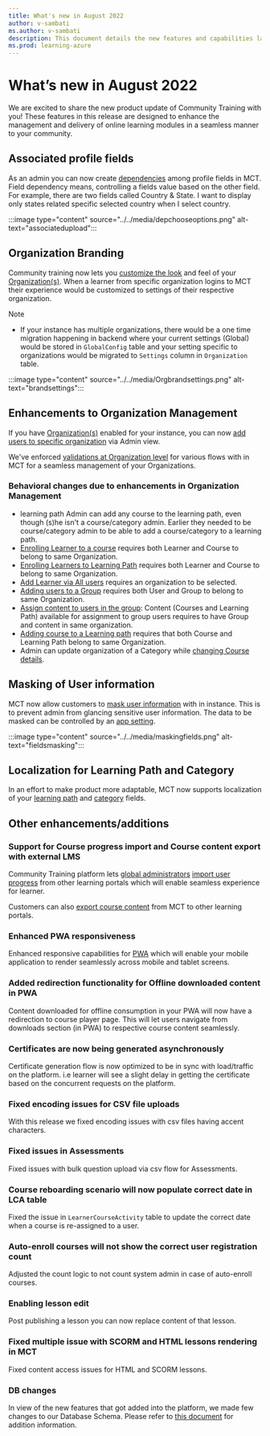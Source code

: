 ```yaml
---
title: What's new in August 2022
author: v-sambati
ms.author: v-sambati
description: This document details the new features and capabilities launched on the Community Training platform in August 2022. 
ms.prod: learning-azure
---
```


# What’s new in August 2022

We are excited to share the new product update of Community Training with you! These features in this release are designed to enhance the management and delivery of online learning modules in a seamless manner to your community.

## Associated profile fields

As an admin you can now create [dependencies](../../settings/add-additional-profile-fields-for-user-information.md#steps-to-create-associated-profile-fields) among profile fields in MCT. Field dependency means, controlling a fields value based on the other field. For example, there are two fields called Country & State. I want to display only states related specific selected country when I select country.

:::image type="content" source="../../media/depchooseoptions.png" alt-text="associatedupload":::

## Organization Branding

Community training now lets you [customize the look](../../user-management/organization-management.md#customize-look-and-feel-of-your-organizations) and feel of your [Organization(s)](../../user-management/organization-management.md#organization-management). When a learner from specific organization logins to MCT their experience would be customized to settings of their respective organization.

>[!NOTE]
>
> * If your instance has multiple organizations, there would be a one time migration happening in backend where your current settings (Global) would be stored in `GlobalConfig` table and your setting specific to organizations would be migrated to `Settings` column in `Organization` table. 

:::image type="content" source="../../media/Orgbrandsettings.png" alt-text="brandsettings":::

## Enhancements to Organization Management

If you have [Organization(s)](../../user-management/organization-management.md#organization-management) enabled for your instance, you can now [add users to specific organization](../../user-management/organization-management.md#assign-learners-to-organizations) via Admin view. 

We've enforced [validations at Organization level](../../user-management/organization-management.md#impact-of-organizations-in-various-admin-flows) for various flows with in MCT for a seamless management of your Organizations.

### Behavioral changes due to enhancements in Organization Management

* learning path Admin can add any course to the learning path, even though (s)he isn't a course/category admin. Earlier they needed to be course/category admin to be able to add a course/category to a learning path.
* [Enrolling Learner to a course](../../content-management/manage-content/manage-course-category/manage-users-for-a-course.md#steps-to-enroll-users-directly-to-a-course) requires both Learner and Course to belong to same Organization.
* [Enrolling Learners to Learning Path](../../content-management/manage-content/manage-learning-path/manage-user-for-a-learning-path.md#steps-to-add-users-on-the-learning-path) requires both Learner and Course to belong to same Organization.
* [Add Learner via All users](../../user-management/add-users/add-users-to-the-portal-1.md#option-1--add-learner-via-all-users) requires an organization to be selected.
* [Adding users to a Group](../../user-management/organize-users/add-a-single-user-to-the-group.md#add-a-single-user-to-the-group) requires both User and Group to belong to same Organization.
* [Assign content to users in the group](../../user-management/manage-users/assign-content-to-group-users.md#assign-content-to-users-in-the-group): Content (Courses and Learning Path) available for assignment to group users requires to have Group and content in same organization.
* [Adding course to a Learning path](../../content-management/create-content/create-learning-path/add-course-to-a-learning-path.md#add-course-to-a-learning-path) requires that both Course and Learning Path belong to same Organization.
* Admin can update organization of a Category while [changing Course details](../../content-management/manage-content/manage-course-category/change-course-details.md#change-course-details).

## Masking of User information

MCT now allow customers to [mask user information](../../settings/configurations-on-the-training-platform.md#mask-user-details-for-admin) with in instance. This is to prevent admin from glancing sensitive user information. The data to be masked can be controlled by an [app setting](../../settings/configurations-on-the-training-platform.md#mask-user-details-for-admin).

:::image type="content" source="../../media/maskingfields.png" alt-text="fieldsmasking":::

## Localization for Learning Path and Category

In an effort to make product more adaptable, MCT now supports localization of your [learning path](../../content-management/manage-content/manage-learning-path/change-learning-path-details.md#change-learning-path-details) and [category](../../content-management/create-content/create-course-category/create-a-category.md#create-a-category) fields.

## Other enhancements/additions

### Support for Course progress import and Course content export with external LMS

Community Training platform lets [global administrators](../../user-management/add-users/add-an-administrator-to-the-portal.md#add-a-global-administrator-to-the-platform) [import user progress](../../frequently-asked-questions/custom-integration.md#steps-to-how-to-integrate-apis-to-import-progress) from other learning portals which will enable seamless experience for learner.

Customers can also [export course content](../../frequently-asked-questions/custom-integration.md#export-course-content-to-other-lms) from MCT to other learning portals.

### Enhanced PWA responsiveness

Enhanced responsive capabilities for [PWA](../../infrastructure-management/install-your-platform-instance/create-publish-mobile-app.md#option-1-creating-a-progressive-web-application-pwa-for-android) which will enable your mobile application to render seamlessly across mobile and tablet screens.

### Added redirection functionality for Offline downloaded content in PWA

Content downloaded for offline consumption in your PWA will now have a redirection to course player page. This will let users navigate from downloads section (in PWA) to respective course content seamlessly.

### Certificates are now being generated asynchronously

Certificate generation flow is now optimized to be in sync with load/traffic on the platform. i.e learner will see a slight delay in getting the certificate based on the concurrent requests on the platform.

### Fixed encoding issues for CSV file uploads

With this release we fixed encoding issues with csv files having accent characters.

### Fixed issues in Assessments

Fixed issues with bulk question upload via csv flow for Assessments.

### Course reboarding scenario will now populate correct date in LCA table

Fixed the issue in `LearnerCourseActivity` table to update the correct date when a course is re-assigned to a user.

### Auto-enroll courses will not show the correct user registration count

Adjusted the count logic to not count system admin in case of auto-enroll courses.

### Enabling lesson edit

Post publishing a lesson you can now replace content of that lesson.

### Fixed multiple issue with SCORM and HTML lessons rendering in MCT

Fixed content access issues for HTML and SCORM lessons.

### DB changes

In view of the new features that got added into the platform, we made few changes to our Database Schema. Please refer to [this document](../../analytics/custom-reports/database-schema.md#database-schema-overview) for addition information.
